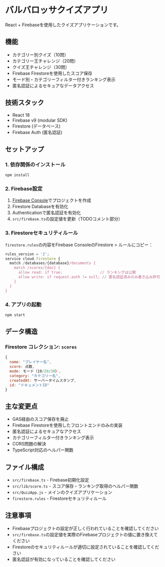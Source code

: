 # バルバロッサクイズアプリ

React + Firebaseを使用したクイズアプリケーションです。

## 機能

- カテゴリー別クイズ（10問）
- カテゴリー王チャレンジ（20問）
- クイズ王チャレンジ（30問）
- Firebase Firestoreを使用したスコア保存
- モード別・カテゴリーフィルター付きランキング表示
- 匿名認証によるセキュアなデータアクセス

## 技術スタック

- React 18
- Firebase v9 (modular SDK)
- Firestore (データベース)
- Firebase Auth (匿名認証)

## セットアップ

### 1. 依存関係のインストール

```bash
npm install
```

### 2. Firebase設定

1. [Firebase Console](https://console.firebase.google.com/)でプロジェクトを作成
2. Firestore Databaseを有効化
3. Authenticationで匿名認証を有効化
4. `src/firebase.ts`の設定値を更新（TODOコメント部分）

### 3. Firestoreセキュリティルール

`firestore.rules`の内容をFirebase ConsoleのFirestore > ルールにコピー：

```javascript
rules_version = '2';
service cloud.firestore {
  match /databases/{database}/documents {
    match /scores/{doc} {
      allow read: if true;                 // ランキングは公開
      allow write: if request.auth != null; // 匿名認証済みのみ書き込み許可
    }
  }
}
```

### 4. アプリの起動

```bash
npm start
```

## データ構造

### Firestore コレクション: `scores`

```javascript
{
  name: "プレイヤー名",
  score: 点数,
  mode: モード（10/20/30）,
  category: "カテゴリー名",
  createdAt: サーバータイムスタンプ,
  id: "ドキュメントID"
}
```

## 主な変更点

- GAS経由のスコア保存を廃止
- Firebase Firestoreを使用したフロントエンドのみの実装
- 匿名認証によるセキュアなアクセス
- カテゴリーフィルター付きランキング表示
- CORS問題の解決
- TypeScript対応のヘルパー関数

## ファイル構成

- `src/firebase.ts` - Firebase初期化設定
- `src/lib/score.ts` - スコア保存・ランキング取得のヘルパー関数
- `src/QuizApp.js` - メインのクイズアプリケーション
- `firestore.rules` - Firestoreセキュリティルール

## 注意事項

- Firebaseプロジェクトの設定が正しく行われていることを確認してください
- `src/firebase.ts`の設定値を実際のFirebaseプロジェクトの値に置き換えてください
- Firestoreのセキュリティルールが適切に設定されていることを確認してください
- 匿名認証が有効になっていることを確認してください 